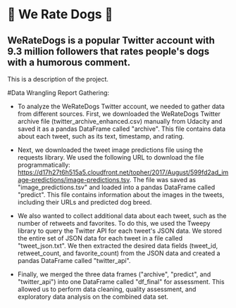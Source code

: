 # 🐶 We Rate Dogs 🐶

## WeRateDogs is a popular Twitter account with 9.3 million followers that rates people's dogs with a humorous comment. 

This is a description of the project.

#Data Wrangling Report Gathering:

* To analyze the WeRateDogs Twitter account, we needed to gather data from different sources. First, we downloaded the WeRateDogs Twitter archive file (twitter_archive_enhanced.csv) manually from Udacity and saved it as a pandas DataFrame called "archive". This file contains data about each tweet, such as its text, timestamp, and rating.

 * Next, we downloaded the tweet image predictions file using the requests library. We used the following URL to download the file programmatically: https://d17h27t6h515a5.cloudfront.net/topher/2017/August/599fd2ad_image-predictions/image-predictions.tsv. The file was saved as "image_predictions.tsv" and loaded into a pandas DataFrame called "predict". This file contains information about the images in the tweets, including their URLs and predicted dog breed.

* We also wanted to collect additional data about each tweet, such as the number of retweets and favorites. To do this, we used the Tweepy library to query the Twitter API for each tweet's JSON data. We stored the entire set of JSON data for each tweet in a file called "tweet_json.txt". We then extracted the desired data fields (tweet_id, retweet_count, and favorite_count) from the JSON data and created a pandas DataFrame called "twitter_api".

 * Finally, we merged the three data frames ("archive", "predict", and "twitter_api") into one DataFrame called "df_final" for assessment. This allowed us to perform data cleaning, quality assessment, and exploratory data analysis on the combined data set.